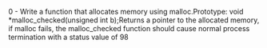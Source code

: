 0 - Write a function that allocates memory using malloc.Prototype: void *malloc_checked(unsigned int b);Returns a pointer to the allocated memory, if malloc fails, the malloc_checked function should cause normal process termination with a status value of 98
